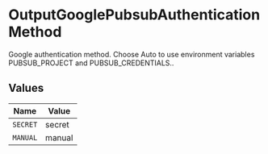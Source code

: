 # OutputGooglePubsubAuthenticationMethod

Google authentication method. Choose Auto to use environment variables PUBSUB_PROJECT and PUBSUB_CREDENTIALS..


## Values

| Name     | Value    |
| -------- | -------- |
| `SECRET` | secret   |
| `MANUAL` | manual   |